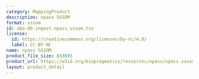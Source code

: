 ```yaml
---
category: MappingProduct
description: npass SSSOM
format: sssom
id: obo-db-ingest.npass.sssom.tsv
license:
  id: https://creativecommons.org/licenses/by-nc/4.0/
  label: CC-BY-NC
name: npass SSSOM
product_file_size: 833693
product_url: https://w3id.org/biopragmatics/resources/npass/npass.sssom.tsv
layout: product_detail
---
```

